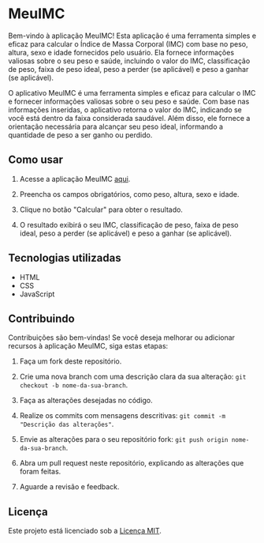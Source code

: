 # MeuIMC

Bem-vindo à aplicação MeuIMC! Esta aplicação é uma ferramenta simples e eficaz para calcular o Índice de Massa Corporal (IMC) com base no peso, altura, sexo e idade fornecidos pelo usuário. Ela fornece informações valiosas sobre o seu peso e saúde, incluindo o valor do IMC, classificação de peso, faixa de peso ideal, peso a perder (se aplicável) e peso a ganhar (se aplicável).

O aplicativo MeuIMC é uma ferramenta simples e eficaz para calcular o IMC e fornecer informações valiosas sobre o seu peso e saúde. Com base nas informações inseridas, o aplicativo retorna o valor do IMC, indicando se você está dentro da faixa considerada saudável. Além disso, ele fornece a orientação necessária para alcançar seu peso ideal, informando a quantidade de peso a ser ganho ou perdido.

## Como usar

1. Acesse a aplicação MeuIMC [aqui](https://exemplo.com/meuimc).

2. Preencha os campos obrigatórios, como peso, altura, sexo e idade.

3. Clique no botão "Calcular" para obter o resultado.

4. O resultado exibirá o seu IMC, classificação de peso, faixa de peso ideal, peso a perder (se aplicável) e peso a ganhar (se aplicável).

## Tecnologias utilizadas

- HTML
- CSS
- JavaScript

## Contribuindo

Contribuições são bem-vindas! Se você deseja melhorar ou adicionar recursos à aplicação MeuIMC, siga estas etapas:

1. Faça um fork deste repositório.

2. Crie uma nova branch com uma descrição clara da sua alteração: `git checkout -b nome-da-sua-branch`.

3. Faça as alterações desejadas no código.

4. Realize os commits com mensagens descritivas: `git commit -m "Descrição das alterações"`.

5. Envie as alterações para o seu repositório fork: `git push origin nome-da-sua-branch`.

6. Abra um pull request neste repositório, explicando as alterações que foram feitas.

7. Aguarde a revisão e feedback.

## Licença

Este projeto está licenciado sob a [Licença MIT](https://opensource.org/licenses/MIT).

